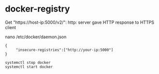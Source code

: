 # docker-registry

Get "https://host-ip:5000/v2/": http: server gave HTTP response to HTTPS client

nano /etc/docker/daemon.json

~~~~
{
     "insecure-registries":["http://your-ip:5000"]
}
~~~~

~~~~
systemctl stop docker
systemctl start docker
~~~~

